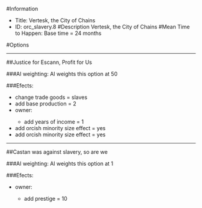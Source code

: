 #Information
 - Title: Vertesk, the City of Chains
 - ID: orc_slavery.8
#Description
Vertesk, the City of Chains
#Mean Time to Happen:
Base time = 24 months

#Options

___
##Justice for Escann, Profit for Us

###AI weighting:
AI weights this option at 50


###Efects:<ul><li>change trade goods = slaves</li><li>add base production = 2</li><li>owner:</li><ul><li>add years of income = 1</li></ul><li>add orcish minority size effect = yes</li><li>add orcish minority size effect = yes</li></ul>

___
##Castan was against slavery, so are we

###AI weighting:
AI weights this option at 1


###Efects:<ul><li>owner:</li><ul><li>add prestige = 10</li></ul></ul>
